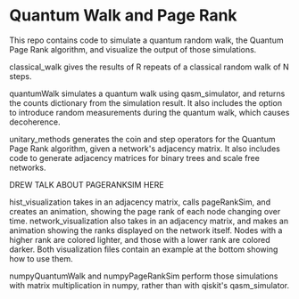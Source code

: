# Quantum Walk and Page Rank

This repo contains code to simulate a quantum random walk, the Quantum Page Rank algorithm, and visualize the output of those simulations.

classical_walk gives the results of R repeats of a classical random walk of N steps.

quantumWalk simulates a quantum walk using qasm_simulator, and returns the counts dictionary from the simulation result. It also includes the option to introduce random measurements during the quantum walk, which causes decoherence.

unitary_methods generates the coin and step operators for the Quantum Page Rank algorithm, given a network's adjacency matrix. It also includes code to generate adjacency matrices for binary trees and scale free networks.

DREW TALK ABOUT PAGERANKSIM HERE

hist_visualization takes in an adjacency matrix, calls pageRankSim, and creates an animation, showing the page rank of each node changing over time. network_visualization also takes in an adjacency matrix, and makes an animation showing the ranks displayed on the network itself. Nodes with a higher rank are colored lighter, and those with a lower rank are colored darker. Both visualization files contain an example at the bottom showing how to use them.

numpyQuantumWalk and numpyPageRankSim perform those simulations with matrix multiplication in numpy, rather than with qiskit's qasm_simulator.

